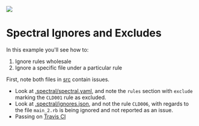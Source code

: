 ![](https://travis-ci.org/SpectralOps/spectral-example-excludes-ignores.svg?branch=master)
# Spectral Ignores and Excludes

In this example you'll see how to:

1. Ignore rules wholesale
2. Ignore a specific file under a particular rule


First, note both files in [src](src/) contain issues.

* Look at [.spectral/spectral.yaml](.spectral/spectral.yaml), and note the `rules` section with `exclude` marking the `CLD001` rule as excluded.
* Look at [.spectral/ignores.json](.spectral/ignores.json), and not the rule `CLD006`, with regards to the file `main_2.rb` is being ignored and not reported as an issue.
* Passing on [Travis CI](https://travis-ci.org/SpectralOps/spectral-example-excludes-ignores)